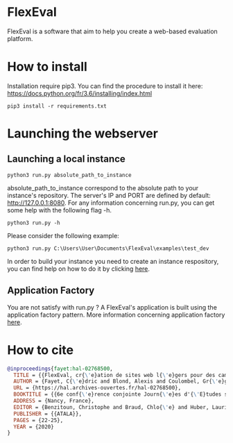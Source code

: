 # FlexEval #

FlexEval is a software that aim to help you create a web-based evaluation platform.

# How to install
Installation require pip3.
You can find the procedure to install it here: https://docs.python.org/fr/3.6/installing/index.html

```
pip3 install -r requirements.txt
```

# Launching the webserver

## Launching a local instance
```
python3 run.py absolute_path_to_instance
```
absolute_path_to_instance correspond to the absolute path to your instance's repository.
The server's IP and PORT are defined by default: http://127.0.0.1:8080.
For any information concerning run.py, you can get some help with the following flag -h.

```
python3 run.py -h
```

Please consider the following example:
```
python3 run.py C:\Users\User\Documents\FlexEval\examples\test_dev
```

In order to build your instance you need to create an instance respository, you can find help on how to do it by clicking [here](INSTANCE.md).


## Application Factory

You are not satisfy with run.py ?
A FlexEval's application is built using the application factory pattern.
More information concerning application factory [here](https://flask.palletsprojects.com/en/1.1.x/patterns/appfactories/).


# How to cite

```bibtex
@inproceedings{fayet:hal-02768500,
  TITLE = {{FlexEval, cr{\'e}ation de sites web l{\'e}gers pour des campagnes de tests perceptifs multim{\'e}dias}},
  AUTHOR = {Fayet, C{\'e}dric and Blond, Alexis and Coulombel, Gr{\'e}goire and Simon, Claude and Lolive, Damien and Lecorv{\'e}, Gw{\'e}nol{\'e} and Chevelu, Jonathan and Le Maguer, S{\'e}bastien},
  URL = {https://hal.archives-ouvertes.fr/hal-02768500},
  BOOKTITLE = {{6e conf{\'e}rence conjointe Journ{\'e}es d'{\'E}tudes sur la Parole (JEP, 31e {\'e}dition), Traitement Automatique des Langues Naturelles (TALN, 27e {\'e}dition), Rencontre des {\'E}tudiants Chercheurs en Informatique pour le Traitement Automatique des Langues (R{\'E}CITAL, 22e {\'e}dition)}},
  ADDRESS = {Nancy, France},
  EDITOR = {Benzitoun, Christophe and Braud, Chlo{\'e} and Huber, Laurine and Langlois, David and Ouni, Slim and Pogodalla, Sylvain and Schneider, St{\'e}phane},
  PUBLISHER = {{ATALA}},
  PAGES = {22-25},
  YEAR = {2020}
}
```
